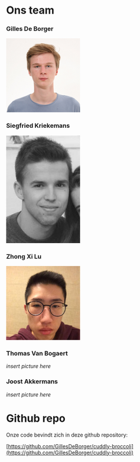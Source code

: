 # Ons team

### Gilles De Borger
<img src="https://github.com/KriekemansSiegfried/KriekemansSiegfried.github.io/blob/master/images/gilles.jpg?raw=true" width="200">

### Siegfried Kriekemans
<img src="https://github.com/KriekemansSiegfried/KriekemansSiegfried.github.io/blob/master/images/siegfried.jpg?raw=true" width="200">

### Zhong Xi Lu
<img src="https://github.com/KriekemansSiegfried/KriekemansSiegfried.github.io/blob/master/images/zhongxi.jpg?raw=true" width="200">

### Thomas Van Bogaert
*insert picture here*

### Joost Akkermans
*insert picture here*

# Github repo

Onze code bevindt zich in deze github repository:

[https://github.com/GillesDeBorger/cuddly-broccoli](https://github.com/GillesDeBorger/cuddly-broccoli)
